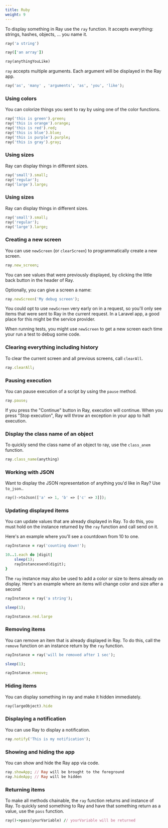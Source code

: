 ```yaml
---
title: Ruby
weight: 9
---
```


To display something in Ray use the `ray` function. It accepts everything: strings, hashes, objects, ... you name it.

```ruby
ray('a string')

ray(['an array'])

ray(anythingYouLike)
```

`ray` accepts multiple arguments. Each argument will be displayed in the Ray app.

```ruby
ray('as', 'many' , 'arguments', 'as', 'you', 'like');
```

### Using colors

You can colorize things you sent to ray by using one of the color functions.

```ruby
ray('this is green').green;
ray('this is orange').orange;
ray('this is red').red;
ray('this is blue').blue;
ray('this is purple').purple;
ray('this is gray').gray;
```

### Using sizes

Ray can display things in different sizes.

```ruby
ray('small').small;
ray('regular');
ray('large').large;
```

### Using sizes

Ray can display things in different sizes.

```ruby
ray('small').small;
ray('regular');
ray('large').large;
```

### Creating a new screen

You can use `newScreen` (or `clearScreen`) to programmatically create a new screen.

```ruby
ray.new_screen; 
```

You can see values that were previously displayed, by clicking the little back button in the header of Ray.

Optionally, you can give a screen a name:

```ruby
ray.newScreen('My debug screen');
```

You could opt to use `newScreen` very early on in a request, so you'll only see items that were sent to Ray in the
current request. In a Laravel app, a good place for this might be the service provider.

When running tests, you might use `newScreen` to get a new screen each time your run a test to debug some
code.

### Clearing everything including history

To clear the current screen and all previous screens, call `clearAll`.

```ruby
ray.clearAll; 
```

### Pausing execution

You can pause execution of a script by using the `pause` method.

```ruby
ray.pause;
```

If you press the "Continue" button in Ray, execution will continue. When you press "Stop execution", Ray will throw an
exception in your app to halt execution.

### Display the class name of an object

To quickly send the class name of an object to ray, use the `class_anem` function.

```ruby
ray.class_name(anything)
```

### Working with JSON

Want to display the JSON representation of anything you'd like in Ray? Use `to_json`..

```php
ray()->toJson(['a' => 1, 'b' => ['c' => 3]]);
```

### Updating displayed items

You can update values that are already displayed in Ray. To do this, you must hold on the instance returned by the `ray`
function and call send on it.

Here's an example where you'll see a countdown from 10 to one.

```ruby
rayInstance = ray('counting down!');

10..1.each do |digit|
    sleep(1);
    rayInstancesend(digit);
}
```

The `ray` instance may also be used to add a color or size to items already on display. Here's an example where an
items will change color and size after a second

```ruby
rayInstance = ray('a string');

sleep(1);

rayInstance.red.large
```

### Removing items

You can remove an item that is already displayed in Ray. To do this, call the `remove` function on an instance return by
the `ray` function.

```ruby
rayInstance = ray('will be removed after 1 sec');

sleep(1);

rayInstance.remove;
```

### Hiding items

You can display something in ray and make it hidden immediately.

```ruby
ray(largeObject).hide
```

### Displaying a notification

You can use Ray to display a notification.

```ruby
ray.notify('This is my notification');
```

### Showing and hiding the app

You can show and hide the Ray app via code.

```ruby
ray.showApp; // Ray will be brought to the foreground
ray.hideApp; // Ray will be hidden
```

### Returning items

To make all methods chainable, the `ray` function returns and instance of Ray. To quickly send something
to Ray and have that something return as a value, use the `pass` function.

```ruby
ray()->pass(yourVariable) // yourVariable will be returned
```
